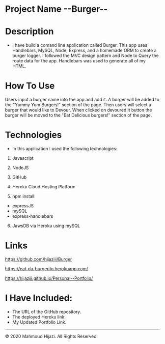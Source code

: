 # Project Name --Burger--


# Description 

 * I have build a comand line application called Burger. This app uses Handlebars, MySQL, Node, Express, and a homemade ORM to create a burger logger. I followed the MVC design pattern and Node to Query the route data for the app. Handlebars was used to generate all of my HTML.

 # How To Use 

 Users input a burger name into the app and add it. A burger will be added to the "Yummy Yum Burgers!" section of the page. Then users will select a burger that would like to Devour. When clicked on devoured it button the burger will be moved to the "Eat Delicious burgers!" section of the page.


# Technologies

* In this application I used  the following technologies:

1. Javascript
2. NodeJS
3. GitHub
4. Heroku Cloud Hosting Platform

5. npm install
  - expressJS
 - mySQL
 - express-handlebars
6. JawsDB via Heroku using mySQL



# Links 

https://github.com/hijaziii/Burger

https://eat-da-burgerito.herokuapp.com/

https://hijaziii.github.io/Personal--Portfolio/

# I Have Included:

* The URL of the GitHub repository.
* The deployed Heroku link.
* My Updated Portfolio Link.
- - -
© 2020 Mahmoud Hijazi. All Rights Reserved.





